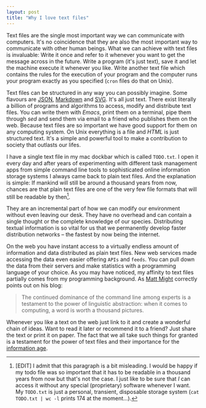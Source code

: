 ```yaml
---
layout: post
title: "Why I love text files"
---
```


Text files are the single most important way we can communicate with computers. It's no coincidence that they are also the most important way to communicate with other human beings. What we can achieve with text files is invaluable: Write it once and refer to it whenever you want to get the message across in the future. Write a program (it's just text), save it and let the machine execute it whenever you like. Write another text file which contains the rules for the execution of your program and the computer runs your program exactly as you specified (`cron` files do that on Unix).

Text files can be structured in any way you can possibly imagine. Some flavours are [JSON][3], [Markdown][4] and [SVG][5]. It's all just text. There exist literally a billion of programs and algorithms to access, modify and distribute text files. You can write them with *Emacs*, print them on a terminal, pipe them through *sed* and send them via email to a friend who publishes them on the web. Because text files are so important we have good support for them on any computing system. On Unix everything is a file and *HTML* is just structured text. It's a simple and powerful tool to make a contribution to society that outlasts our lifes. 

I have a single text file in my mac dockbar which is called `TODO.txt`. I open it every day and after years of experimenting with different task management apps from simple command line tools to sophisticated online information storage systems I always came back to plain text files. And the explanation is simple: If mankind will still be around a thousand years from now, chances are that plain text files are one of the very few file formats that will still be readable by then[^1]. 

They are an incremental part of how we can modify our environment without even leaving our desk. They have no overhead and can contain a single thought or the complete knowledge of our species. Distributing textual information is so vital for us that we permanently develop faster distribution networks &ndash; the fastest by now being the internet.

On the web you have instant access to a virtually endless amount of information and data distributed as plain text files. New web services made accessing the data even easier offering `APIs` and `feeds`. You can pull down the data from their servers and make statistics with a programming language of your choice. As you may have noticed, my affinity to text files partially comes from my programming background. As [Matt Might][1] correctly points out on his blog: 

> The continued dominance of the command line among experts is a testament to the power of linguistic abstraction: when it comes to computing, a word is worth a thousand pictures.

Whenever you like a text on the web just link to it and create a wonderful chain of ideas. Want to read it later or recommend it to a friend? Just share the text or print it on paper. The fact that we all take such things for granted is a testament for the power of text files and their importance for the [information age][2].


[1]: http://matt.might.net/articles/console-hacks-exploiting-frequency/
[2]: http://en.wikipedia.org/wiki/Information_Age
[3]: http://www.json.org/
[4]: http://daringfireball.net/projects/markdown/
[5]: http://www.w3.org/Graphics/SVG/

[^1]: \[EDIT\] I admit that this paragraph is a bit misleading. I would be happy if my todo file was so important that it has to be readable in a thousand years from now but that's not the case. I just like to be sure that *I* can access it without any special (proprietary) software whenever I want. My `TODO.txt` is just a personal, transient, disposable storage system (`cat TODO.txt | wc -l` prints 174 at the moment...).